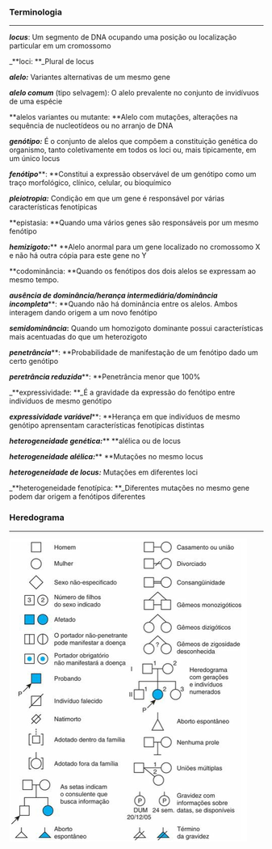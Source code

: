 ### Terminologia

---

_**locus**_: Um segmento de DNA ocupando uma posição ou localização particular em um cromossomo

\_**loci: **\_Plural de locus

_**alelo:**_ Variantes alternativas de um mesmo gene

_**alelo comum**_ \(tipo selvagem\): O alelo prevalente no conjunto de invidívuos de uma espécie

**alelos variantes ou mutante: **Alelo com mutações, alterações na sequência de nucleotídeos ou no arranjo de DNA

_**genótipo:**_ É o conjunto de alelos que compõem a constituição genética do organismo, tanto coletivamente em todos os loci ou, mais tipicamente, em um único locus

_**fenótipo**_**: **Constitui a expressão observável de um genótipo como um traço morfológico, clínico, celular, ou bioquímico

_**pleiotropia:**_ Condição em que um gene é responsável por várias características fenotípicas

**epistasia: **Quando uma vários genes são responsáveis por um mesmo fenótipo

_**hemizigoto:**_** **Alelo anormal para um gene localizado no cromossomo X e não há outra cópia para este gene no Y

**codominância: **Quando os fenótipos dos dois alelos se expressam ao mesmo tempo.

_**ausência de dominância/herança intermediária/dominância incompleta**_**: **Quando não há dominância entre os alelos. Ambos interagem dando origem a um novo fenótipo

_**semidominância**_**:** Quando um homozigoto dominante possui características mais acentuadas do que um heterozigoto

_**penetrância**_**: **Probabilidade de manifestação de um fenótipo dado um certo genótipo

_**peretrância reduzida**_**: **Penetrância menor que 100%

_**expressividade: **_É a gravidade da expressão do fenótipo entre indivíduos de mesmo genótipo

_**expressividade variável**_**: **Herança em que indivíduos de mesmo genótipo aprensentam características fenotípicas distintas

_**heterogeneidade genética:**_** **alélica ou de locus

_**heterogeneidade alélica:**_** **Mutações no mesmo locus

_**heterogeneidade de locus:**_ Mutações em diferentes loci

_**heterogeneidade fenotípica: **_Diferentes mutações no mesmo gene podem dar origem a fenótipos diferentes

### Heredograma

---

![](/assets/legenda-heredograma.png)

